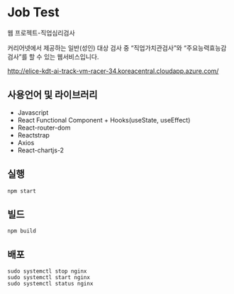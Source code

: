 # Job Test

웹 프로젝트-직업심리검사

커리어넷에서 제공하는 일반(성인) 대상 검사 중 
“직업가치관검사”와 “주요능력효능감검사”를 할 수 있는 웹서비스입니다.


http://elice-kdt-ai-track-vm-racer-34.koreacentral.cloudapp.azure.com/

## 사용언어 및 라이브러리
* Javascript
* React
Functional Component +  Hooks(useState, useEffect)
* React-router-dom
* Reactstrap
* Axios
* React-chartjs-2

## 실행
```
npm start
```

## 빌드
```
npm build
```
## 배포
```
sudo systemctl stop nginx
sudo systemctl start nginx
sudo systemctl status nginx
```
